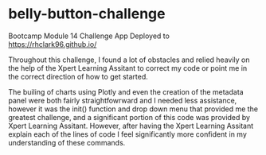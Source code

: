 # belly-button-challenge
Bootcamp Module 14 Challenge
App Deployed to https://rhclark96.github.io/

Throughout this challenge, I found a lot of obstacles and relied heavily on the help of the Xpert Learning Assitant to correct my code or point me in the correct direction of how to get started. 

The builing of charts using Plotly and even the creation of the metadata panel were both fairly straightfowrward and I needed less assistance, however it was the init() function and drop down menu that provided me the greatest challenge, and a significant portion of this code was provided by Xpert Learning Assitant. However, after having the Xpert Learning Assitant explain each of the lines of code I feel significantly more confident in my understanding of these commands. 
